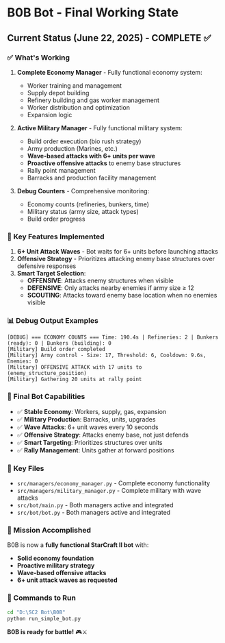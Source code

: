 # B0B Bot - Final Working State

## Current Status (June 22, 2025) - COMPLETE ✅

### ✅ What's Working
1. **Complete Economy Manager** - Fully functional economy system:
   - Worker training and management
   - Supply depot building
   - Refinery building and gas worker management
   - Worker distribution and optimization
   - Expansion logic

2. **Active Military Manager** - Fully functional military system:
   - Build order execution (bio rush strategy)
   - Army production (Marines, etc.)
   - **Wave-based attacks with 6+ units per wave**
   - **Proactive offensive attacks** to enemy base structures
   - Rally point management
   - Barracks and production facility management

3. **Debug Counters** - Comprehensive monitoring:
   - Economy counts (refineries, bunkers, time)
   - Military status (army size, attack types)
   - Build order progress

### 🎯 Key Features Implemented
1. **6+ Unit Attack Waves** - Bot waits for 6+ units before launching attacks
2. **Offensive Strategy** - Prioritizes attacking enemy base structures over defensive responses
3. **Smart Target Selection**:
   - **OFFENSIVE**: Attacks enemy structures when visible
   - **DEFENSIVE**: Only attacks nearby enemies if army size ≥ 12
   - **SCOUTING**: Attacks toward enemy base location when no enemies visible

### 📊 Debug Output Examples
```
[DEBUG] === ECONOMY COUNTS === Time: 190.4s | Refineries: 2 | Bunkers (ready): 0 | Bunkers (building): 0
[Military] Build order completed
[Military] Army control - Size: 17, Threshold: 6, Cooldown: 9.6s, Enemies: 0
[Military] OFFENSIVE ATTACK with 17 units to (enemy_structure_position)
[Military] Gathering 20 units at rally point
```

### 🚀 Final Bot Capabilities
- ✅ **Stable Economy**: Workers, supply, gas, expansion
- ✅ **Military Production**: Barracks, units, upgrades
- ✅ **Wave Attacks**: 6+ unit waves every 10 seconds
- ✅ **Offensive Strategy**: Attacks enemy base, not just defends
- ✅ **Smart Targeting**: Prioritizes structures over units
- ✅ **Rally Management**: Units gather at forward positions

### 📁 Key Files
- `src/managers/economy_manager.py` - Complete economy functionality
- `src/managers/military_manager.py` - Complete military with wave attacks
- `src/bot/main.py` - Both managers active and integrated
- `src/bot/bot.py` - Both managers active and integrated

### 🎉 Mission Accomplished
B0B is now a **fully functional StarCraft II bot** with:
- **Solid economy foundation**
- **Proactive military strategy**
- **Wave-based offensive attacks**
- **6+ unit attack waves as requested**

### 📝 Commands to Run
```bash
cd "D:\SC2 Bot\B0B"
python run_simple_bot.py
```

**B0B is ready for battle!** 🎮⚔️ 